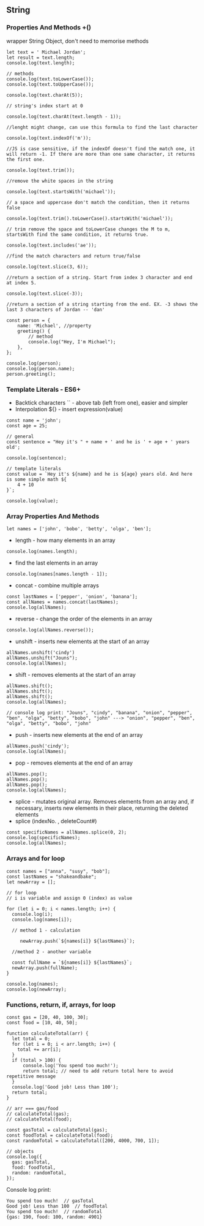 ## String 
### Properties And Methods +()

wrapper String Object, don't need to memorise methods

```
let text = ' Michael Jordan';
let result = text.length;
console.log(text.length);

// methods
console.log(text.toLowerCase());
console.log(text.toUpperCase());
```
```
console.log(text.charAt(5)); 

// string's index start at 0

console.log(text.charAt(text.length - 1)); 

//lenght might change, can use this formula to find the last character
```
```
console.log(text.indexOf('m')); 

//JS is case sensitive, if the indexOf doesn't find the match one, it will return -1. If there are more than one same character, it returns the first one.
```
```
console.log(text.trim()); 

//remove the white spaces in the string

console.log(text.startsWith('michael')); 

// a space and uppercase don't match the condition, then it returns false

console.log(text.trim().toLowerCase().startsWith('michael')); 

// trim remove the space and toLowerCase changes the M to m, startsWith find the same condition, it returns true.
```
```
console.log(text.includes('ae')); 

//find the match characters and return true/false

console.log(text.slice(3, 6)); 

//return a section of a string. Start from index 3 character and end at index 5.

console.log(text.slice(-3)); 

//return a section of a string starting from the end. EX. -3 shows the last 3 characters of Jordan -- 'dan' 
```

```
const person = {
    name: 'Michael', //property
    greeting() {
        // method
        console.log("Hey, I'm Michael");
    },
};

console.log(person);
console.log(person.name);
person.greeting();
```

### Template Literals - ES6+

- Backtick characters `` - above tab (left from one), easier and simpler
- Interpolation ${} - insert expression(value)

```
const name = 'john';
const age = 25;

// general
const sentence = "Hey it's " + name + ' and he is ' + age + ' years old';

console.log(sentence);

// template literals
const value = `Hey it's ${name} and he is ${age} years old. And here is some simple math ${
    4 + 10
}`;

console.log(value);
```

### Array Properties And Methods

```
let names = ['john', 'bobo', 'betty', 'olga', 'ben'];
```

- length - how many elements in an array
```
console.log(names.length);
```

- find the last elements in an array
```
console.log(names[names.length - 1]);
```

- concat - combine multiple arrays
```
const lastNames = ['pepper', 'onion', 'banana'];
const allNames = names.concat(lastNames);
console.log(allNames);
```

- reverse - change the order of the elements in an array
```
console.log(allNames.reverse());
```

- unshift - inserts new elements at the start of an array
```
allNames.unshift('cindy')
allNames.unshift("Jouns");
console.log(allNames);
```

- shift - removes elements at the start of an array
```
allNames.shift();
allNames.shift();
allNames.shift();
console.log(allNames);

// console log print: "Jouns", "cindy", "banana", "onion", "pepper", "ben", "olga", "betty", "bobo", "john" ---> "onion", "pepper", "ben", "olga", "betty", "bobo", "john"
```

- push - inserts new elements at the end of an array
```
allNames.push('cindy');
console.log(allNames);
```

- pop - removes elements at the end of an array
```
allNames.pop();
allNames.pop();
allNames.pop();
console.log(allNames);
```

- splice - mutates original array. Removes elements from an array and, if necessary, inserts new elements in their place, returning the deleted elements
- splice (indexNo. , deleteCount#)
```
const specificNames = allNames.splice(0, 2);
console.log(specificNames);
console.log(allNames);
```

### Arrays and for loop

```
const names = ["anna", "susy", "bob"];
const lastNames = "shakeandbake";
let newArray = [];

// for loop
// i is variable and assign 0 (index) as value

for (let i = 0; i < names.length; i++) {
  console.log(i);
  console.log(names[i]);
  
  // method 1 - calculation

     newArray.push(`${names[i]} ${lastNames}`);

  //method 2 - another variable

  const fullName = `${names[i]} ${lastNames}`;
  newArray.push(fullName); 
}

console.log(names);
console.log(newArray);
```

### Functions, return, if, arrays, for loop

```
const gas = [20, 40, 100, 30];
const food = [10, 40, 50];

function calculateTotal(arr) {
  let total = 0;
  for (let i = 0; i < arr.length; i++) {
    total += arr[i];
  }
  if (total > 100) {
      console.log('You spend too much!');
      return total; // need to add return total here to avoid repetitive message
  }
  console.log('Good job! Less than 100');
  return total;
}

// arr === gas/food
// calculateTotal(gas);
// calculateTotal(food);

const gasTotal = calculateTotal(gas);
const foodTotal = calculateTotal(food);
const randomTotal = calculateTotal([200, 4000, 700, 1]);

// objects
console.log({
  gas: gasTotal,
  food: foodTotal,
  random: randomTotal,
});
```

Console log print:
```
You spend too much!  // gasTotal
Good job! Less than 100  // foodTotal
You spend too much!  // randomTotal
{gas: 190, food: 100, random: 4901}
```
